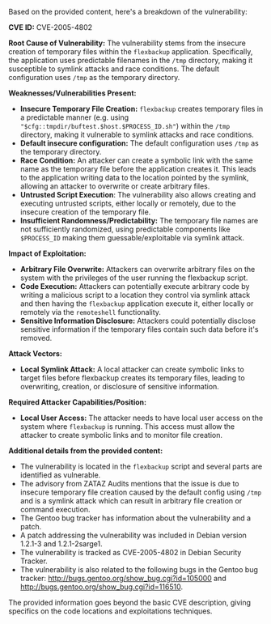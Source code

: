 Based on the provided content, here's a breakdown of the vulnerability:

**CVE ID:** CVE-2005-4802

**Root Cause of Vulnerability:**
The vulnerability stems from the insecure creation of temporary files within the `flexbackup` application. Specifically, the application uses predictable filenames in the `/tmp` directory, making it susceptible to symlink attacks and race conditions. The default configuration uses `/tmp` as the temporary directory.

**Weaknesses/Vulnerabilities Present:**
*   **Insecure Temporary File Creation:** `flexbackup` creates temporary files in a predictable manner (e.g. using `"$cfg::tmpdir/buftest.$host.$PROCESS_ID.sh"`) within the `/tmp` directory, making it vulnerable to symlink attacks and race conditions.
*   **Default insecure configuration:** The default configuration uses `/tmp` as the temporary directory.
*   **Race Condition:** An attacker can create a symbolic link with the same name as the temporary file before the application creates it. This leads to the application writing data to the location pointed by the symlink, allowing an attacker to overwrite or create arbitrary files.
*  **Untrusted Script Execution**: The vulnerability also allows creating and executing untrusted scripts, either locally or remotely, due to the insecure creation of the temporary file.
*   **Insufficient Randomness/Predictability:** The temporary file names are not sufficiently randomized, using predictable components like `$PROCESS_ID` making them guessable/exploitable via symlink attack.

**Impact of Exploitation:**
*   **Arbitrary File Overwrite:** Attackers can overwrite arbitrary files on the system with the privileges of the user running the flexbackup script.
*   **Code Execution:** Attackers can potentially execute arbitrary code by writing a malicious script to a location they control via symlink attack and then having the `flexbackup` application execute it, either locally or remotely via the `remoteshell` functionality.
*   **Sensitive Information Disclosure:** Attackers could potentially disclose sensitive information if the temporary files contain such data before it's removed.

**Attack Vectors:**
*   **Local Symlink Attack:** A local attacker can create symbolic links to target files before flexbackup creates its temporary files, leading to overwriting, creation, or disclosure of sensitive information.

**Required Attacker Capabilities/Position:**
*   **Local User Access:** The attacker needs to have local user access on the system where `flexbackup` is running. This access must allow the attacker to create symbolic links and to monitor file creation.

**Additional details from the provided content:**
*   The vulnerability is located in the `flexbackup` script and several parts are identified as vulnerable.
*   The advisory from ZATAZ Audits mentions that the issue is due to insecure temporary file creation caused by the default config using `/tmp` and is a symlink attack which can result in arbitrary file creation or command execution.
*   The Gentoo bug tracker has information about the vulnerability and a patch.
*   A patch addressing the vulnerability was included in Debian version 1.2.1-3 and 1.2.1-2sarge1.
*   The vulnerability is tracked as CVE-2005-4802 in Debian Security Tracker.
*   The vulnerability is also related to the following bugs in the Gentoo bug tracker: <http://bugs.gentoo.org/show_bug.cgi?id=105000> and <http://bugs.gentoo.org/show_bug.cgi?id=116510>.

The provided information goes beyond the basic CVE description, giving specifics on the code locations and exploitations techniques.